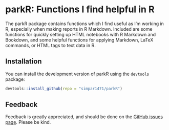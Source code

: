 
<!-- README.md is generated from README.Rmd. Please edit that file -->

# parkR: Functions I find helpful in R

<!-- badges: start -->
<!-- badges: end -->

The parkR package contains functions which I find useful as I’m working
in R, especially when making reports in R Markdown. Included are some
functions for quickly setting up HTML notebooks with R Markdown and
Bookdown, and some helpful functions for applying Markdown, LaTeX
commands, or HTML tags to text data in R.

## Installation

You can install the development version of parkR using the `devtools`
package:

``` r
devtools::install_github(repo = "simpar1471/parkR")
```

## Feedback

Feedback is greatly appreciated, and should be done on the [GitHub
issues page](https://www.github.com/parkR/issues). Please be kind.
